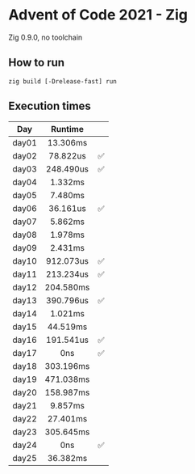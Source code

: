 # Advent of Code 2021 - Zig

Zig 0.9.0, no toolchain

## How to run
`zig build [-Drelease-fast] run`

## Execution times

| Day    | Runtime      |     |
| :----: | :----------: | :-: |
| day01  |   13.306ms   |     |
| day02  |   78.822us   |  ✅  |
| day03  |  248.490us   |  ✅  |
| day04  |    1.332ms   |     |
| day05  |    7.480ms   |     |
| day06  |   36.161us   |  ✅ |
| day07  |    5.862ms   |     |
| day08  |    1.978ms   |     |
| day09  |    2.431ms   |     |
| day10  |  912.073us   |  ✅  |
| day11  |  213.234us   |  ✅  |
| day12  |  204.580ms   |     |
| day13  |  390.796us   |  ✅  |
| day14  |    1.021ms   |     |
| day15  |   44.519ms   |     |
| day16  |  191.541us   |  ✅  |
| day17  |        0ns   |  ✅ |
| day18  |  303.196ms   |     |
| day19  |  471.038ms   |     | 
| day20  |  158.987ms   |     |
| day21  |    9.857ms   |     |
| day22  |   27.401ms   |     |
| day23  |  305.645ms   |     |
| day24  |        0ns   |  ✅ |
| day25  |   36.382ms   |     |